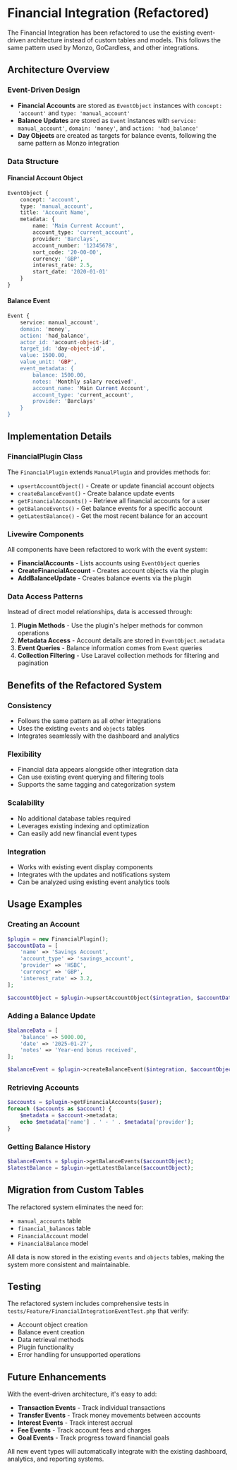 # Financial Integration (Refactored)

The Financial Integration has been refactored to use the existing event-driven architecture instead of custom tables and models. This follows the same pattern used by Monzo, GoCardless, and other integrations.

## Architecture Overview

### Event-Driven Design

- **Financial Accounts** are stored as `EventObject` instances with `concept: 'account'` and `type: 'manual_account'`
- **Balance Updates** are stored as `Event` instances with `service: manual_account'`, `domain: 'money'`, and `action: 'had_balance'`
- **Day Objects** are created as targets for balance events, following the same pattern as Monzo integration

### Data Structure

#### Financial Account Object

```php
EventObject {
    concept: 'account',
    type: 'manual_account',
    title: 'Account Name',
    metadata: {
        name: 'Main Current Account',
        account_type: 'current_account',
        provider: 'Barclays',
        account_number: '12345678',
        sort_code: '20-00-00',
        currency: 'GBP',
        interest_rate: 2.5,
        start_date: '2020-01-01'
    }
}
```

#### Balance Event

```php
Event {
    service: manual_account',
    domain: 'money',
    action: 'had_balance',
    actor_id: 'account-object-id',
    target_id: 'day-object-id',
    value: 1500.00,
    value_unit: 'GBP',
    event_metadata: {
        balance: 1500.00,
        notes: 'Monthly salary received',
        account_name: 'Main Current Account',
        account_type: 'current_account',
        provider: 'Barclays'
    }
}
```

## Implementation Details

### FinancialPlugin Class

The `FinancialPlugin` extends `ManualPlugin` and provides methods for:

- `upsertAccountObject()` - Create or update financial account objects
- `createBalanceEvent()` - Create balance update events
- `getFinancialAccounts()` - Retrieve all financial accounts for a user
- `getBalanceEvents()` - Get balance events for a specific account
- `getLatestBalance()` - Get the most recent balance for an account

### Livewire Components

All components have been refactored to work with the event system:

- **FinancialAccounts** - Lists accounts using `EventObject` queries
- **CreateFinancialAccount** - Creates account objects via the plugin
- **AddBalanceUpdate** - Creates balance events via the plugin

### Data Access Patterns

Instead of direct model relationships, data is accessed through:

1. **Plugin Methods** - Use the plugin's helper methods for common operations
2. **Metadata Access** - Account details are stored in `EventObject.metadata`
3. **Event Queries** - Balance information comes from `Event` queries
4. **Collection Filtering** - Use Laravel collection methods for filtering and pagination

## Benefits of the Refactored System

### Consistency

- Follows the same pattern as all other integrations
- Uses the existing `events` and `objects` tables
- Integrates seamlessly with the dashboard and analytics

### Flexibility

- Financial data appears alongside other integration data
- Can use existing event querying and filtering tools
- Supports the same tagging and categorization system

### Scalability

- No additional database tables required
- Leverages existing indexing and optimization
- Can easily add new financial event types

### Integration

- Works with existing event display components
- Integrates with the updates and notifications system
- Can be analyzed using existing event analytics tools

## Usage Examples

### Creating an Account

```php
$plugin = new FinancialPlugin();
$accountData = [
    'name' => 'Savings Account',
    'account_type' => 'savings_account',
    'provider' => 'HSBC',
    'currency' => 'GBP',
    'interest_rate' => 3.2,
];

$accountObject = $plugin->upsertAccountObject($integration, $accountData);
```

### Adding a Balance Update

```php
$balanceData = [
    'balance' => 5000.00,
    'date' => '2025-01-27',
    'notes' => 'Year-end bonus received',
];

$balanceEvent = $plugin->createBalanceEvent($integration, $accountObject, $balanceData);
```

### Retrieving Accounts

```php
$accounts = $plugin->getFinancialAccounts($user);
foreach ($accounts as $account) {
    $metadata = $account->metadata;
    echo $metadata['name'] . ' - ' . $metadata['provider'];
}
```

### Getting Balance History

```php
$balanceEvents = $plugin->getBalanceEvents($accountObject);
$latestBalance = $plugin->getLatestBalance($accountObject);
```

## Migration from Custom Tables

The refactored system eliminates the need for:

- `manual_accounts` table
- `financial_balances` table
- `FinancialAccount` model
- `FinancialBalance` model

All data is now stored in the existing `events` and `objects` tables, making the system more consistent and maintainable.

## Testing

The refactored system includes comprehensive tests in `tests/Feature/FinancialIntegrationEventTest.php` that verify:

- Account object creation
- Balance event creation
- Data retrieval methods
- Plugin functionality
- Error handling for unsupported operations

## Future Enhancements

With the event-driven architecture, it's easy to add:

- **Transaction Events** - Track individual transactions
- **Transfer Events** - Track money movements between accounts
- **Interest Events** - Track interest accrual
- **Fee Events** - Track account fees and charges
- **Goal Events** - Track progress toward financial goals

All new event types will automatically integrate with the existing dashboard, analytics, and reporting systems.
